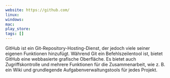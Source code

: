 ```yaml
---
website: https://github.com/
linux: 
windows: 
mac: 
play_store: 
tags: []
---
```


GitHub ist ein Git-Repository-Hosting-Dienst, der jedoch viele seiner eigenen Funktionen hinzufügt. Während Git ein Befehlszeilentool ist, bietet GitHub eine webbasierte grafische Oberfläche. Es bietet auch Zugriffskontrolle und mehrere Funktionen für die Zusammenarbeit, wie z. B. ein Wiki und grundlegende Aufgabenverwaltungstools für jedes Projekt.